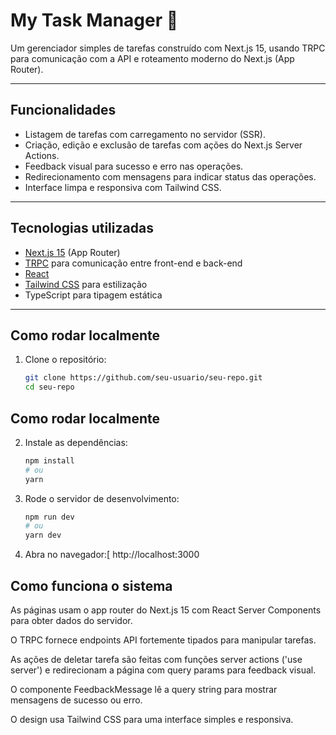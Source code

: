 # My Task Manager 🌈

Um gerenciador simples de tarefas construído com Next.js 15, usando TRPC para comunicação com a API e roteamento moderno do Next.js (App Router).

---

## Funcionalidades

- Listagem de tarefas com carregamento no servidor (SSR).
- Criação, edição e exclusão de tarefas com ações do Next.js Server Actions.
- Feedback visual para sucesso e erro nas operações.
- Redirecionamento com mensagens para indicar status das operações.
- Interface limpa e responsiva com Tailwind CSS.

---

## Tecnologias utilizadas

- [Next.js 15](https://nextjs.org) (App Router)
- [TRPC](https://trpc.io) para comunicação entre front-end e back-end
- [React](https://reactjs.org)
- [Tailwind CSS](https://tailwindcss.com) para estilização
- TypeScript para tipagem estática

---

## Como rodar localmente

1. Clone o repositório:
   ```bash
   git clone https://github.com/seu-usuario/seu-repo.git
   cd seu-repo
## Como rodar localmente

2. Instale as dependências:
   ```bash
   npm install
   # ou
   yarn

3. Rode o servidor de desenvolvimento:
   ```bash
   npm run dev
   # ou
   yarn dev

4. Abra no navegador:[
   http://localhost:3000

## Como funciona o sistema
As páginas usam o app router do Next.js 15 com React Server Components para obter dados do servidor.

O TRPC fornece endpoints API fortemente tipados para manipular tarefas.

As ações de deletar tarefa são feitas com funções server actions ('use server') e redirecionam a página com query params para feedback visual.

O componente FeedbackMessage lê a query string para mostrar mensagens de sucesso ou erro.

O design usa Tailwind CSS para uma interface simples e responsiva.


